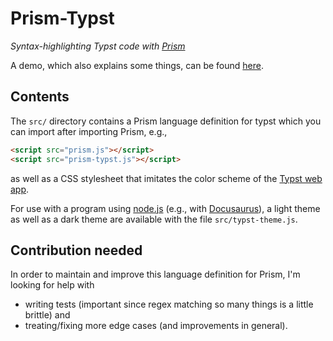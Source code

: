 # Prism-Typst

_Syntax-highlighting Typst code with [Prism](https://prismjs.com/)_

A demo, which also explains some things, can be found [here](https://mc-zen.github.io/prism-typst/). 

## Contents
The `src/` directory contains a Prism language definition for typst which you can import after importing Prism, e.g., 
```html
<script src="prism.js"></script>
<script src="prism-typst.js"></script>
```
as well as a CSS stylesheet that imitates the color scheme of the [Typst web app](https://typst.app). 

For use with a program using [node.js](https://nodejs.org/en) (e.g., with [Docusaurus](https://docusaurus.io/)), a light theme as well as a dark theme are available with the file `src/typst-theme.js`. 

## Contribution needed

In order to maintain and improve this language definition for Prism, I'm looking for help with
- writing tests (important since regex matching so many things is a little brittle) and
- treating/fixing more edge cases (and improvements in general). 